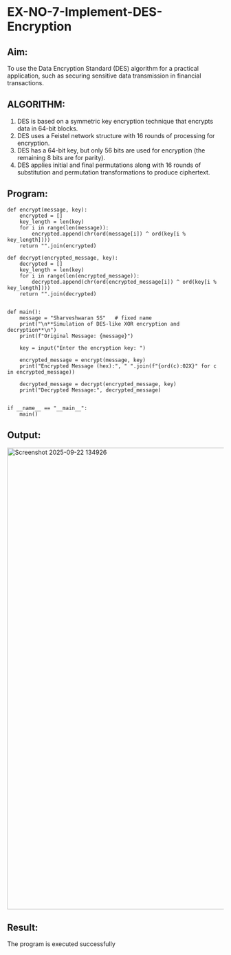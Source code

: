 # EX-NO-7-Implement-DES-Encryption

## Aim:

To use the Data Encryption Standard (DES) algorithm for a practical application, such as securing sensitive data transmission in financial transactions.

## ALGORITHM:

1. DES is based on a symmetric key encryption technique that encrypts data in 64-bit blocks.
2. DES uses a Feistel network structure with 16 rounds of processing for encryption.
3. DES has a 64-bit key, but only 56 bits are used for encryption (the remaining 8 bits are for parity).
4. DES applies initial and final permutations along with 16 rounds of substitution and permutation transformations to produce ciphertext.

## Program:
~~~
def encrypt(message, key):
    encrypted = []
    key_length = len(key)
    for i in range(len(message)):
        encrypted.append(chr(ord(message[i]) ^ ord(key[i % key_length])))
    return "".join(encrypted)

def decrypt(encrypted_message, key):
    decrypted = []
    key_length = len(key)
    for i in range(len(encrypted_message)):
        decrypted.append(chr(ord(encrypted_message[i]) ^ ord(key[i % key_length])))
    return "".join(decrypted)


def main():
    message = "Sharveshwaran SS"   # fixed name
    print("\n**Simulation of DES-like XOR encryption and decryption**\n")
    print(f"Original Message: {message}")

    key = input("Enter the encryption key: ")

    encrypted_message = encrypt(message, key)
    print("Encrypted Message (hex):", " ".join(f"{ord(c):02X}" for c in encrypted_message))

    decrypted_message = decrypt(encrypted_message, key)
    print("Decrypted Message:", decrypted_message)


if __name__ == "__main__":
    main()

~~~
## Output:
<img width="1870" height="1075" alt="Screenshot 2025-09-22 134926" src="https://github.com/user-attachments/assets/424aafbd-67ee-4e28-b847-678155ba0978" />

## Result:
  The program is executed successfully

